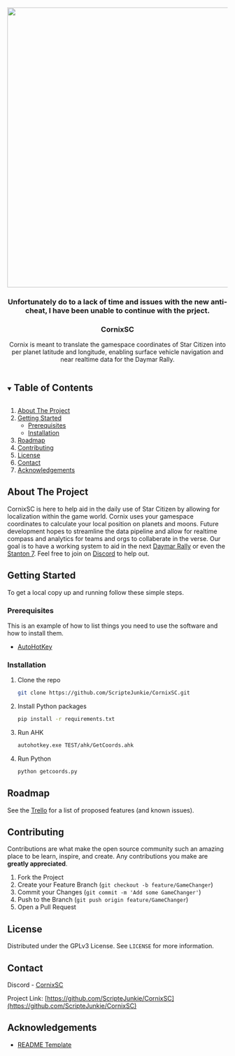 <br />
<p align="center">
  <a>
    <img src="https://i.ibb.co/6Z859hM/Screen-Shot0119.jpg" width="640">
  </a>

  <h3 align="center" color="red"> Unfortunately do to a lack of time and issues with the new anti-cheat, I have been unable to continue with the prject.</h3>
  <h3 align="center">CornixSC</h3>

  <p align="center">
    Cornix is meant to translate the gamespace coordinates of Star Citizen into per planet latitude and longitude, enabling surface vehicle navigation and near realtime data for the Daymar Rally. 
</p>



<!-- TABLE OF CONTENTS -->
<details open="open">
  <summary><h2 style="display: inline-block">Table of Contents</h2></summary>
  <ol>
    <li>
      <a href="#about-the-project">About The Project</a>
    </li>
    <li>
      <a href="#getting-started">Getting Started</a>
      <ul>
        <li><a href="#prerequisites">Prerequisites</a></li>
        <li><a href="#installation">Installation</a></li>
      </ul>
    </li>
    <li><a href="#roadmap">Roadmap</a></li>
    <li><a href="#contributing">Contributing</a></li>
    <li><a href="#license">License</a></li>
    <li><a href="#contact">Contact</a></li>
    <li><a href="#acknowledgements">Acknowledgements</a></li>
  </ol>
</details>



<!-- ABOUT THE PROJECT -->
## About The Project

CornixSC is here to help aid in the daily use of Star Citizen by allowing for localization within the game world. Cornix uses your gamespace coordinates to calculate your local position on planets and moons. Future development hopes to streamline the data pipeline and allow for realtime compass and analytics for teams and orgs to collaberate in the verse. Our goal is to have a working system to aid in the next [Daymar Rally](https://www.daymarrally.com) or even the [Stanton 7](https://www.stanton7.com). Feel free to join on [Discord](https://discord.gg/zGv9MSkt) to help out.

<!-- GETTING STARTED -->
## Getting Started

To get a local copy up and running follow these simple steps.

### Prerequisites

This is an example of how to list things you need to use the software and how to install them.
* [AutoHotKey](https://www.autohotkey.com)

### Installation

1. Clone the repo
   ```sh
   git clone https://github.com/ScripteJunkie/CornixSC.git
   ```
2. Install Python packages
   ```sh
   pip install -r requirements.txt
   ```
3. Run AHK
   ```sh
   autohotkey.exe TEST/ahk/GetCoords.ahk
   ```
4. Run Python
   ```sh
   python getcoords.py
   ```


<!-- USAGE EXAMPLES 
## Usage

Use this space to show useful examples of how a project can be used. Additional screenshots, code examples and demos work well in this space. You may also link to more resources.

_For more examples, please refer to the [Documentation](https://example.com)_

-->

<!-- ROADMAP -->
## Roadmap

See the [Trello](https://trello.com/b/fvNDfYOe/clientside-todo) for a list of proposed features (and known issues).



<!-- CONTRIBUTING -->
## Contributing
 
Contributions are what make the open source community such an amazing place to be learn, inspire, and create. Any contributions you make are **greatly appreciated**.

1. Fork the Project
2. Create your Feature Branch (`git checkout -b feature/GameChanger`)
3. Commit your Changes (`git commit -m 'Add some GameChanger'`)
4. Push to the Branch (`git push origin feature/GameChanger`)
5. Open a Pull Request



<!-- LICENSE -->
## License

Distributed under the GPLv3 License. See `LICENSE` for more information.



<!-- CONTACT -->
## Contact

Discord - [CornixSC](https://discord.gg/zGv9MSkt)

Project Link: [https://github.com/ScripteJunkie/CornixSC](https://github.com/ScripteJunkie/CornixSC)

<!-- ACKNOWLEDGEMENTS -->
## Acknowledgements
* [README Template](https://github.com/othneildrew/Best-README-Template)




<!-- MARKDOWN LINKS & IMAGES -->
<!-- https://www.markdownguide.org/basic-syntax/#reference-style-links -->
[contributors-shield]: https://img.shields.io/github/contributors/github_username/repo.svg?style=for-the-badge
[contributors-url]: https://github.com/github_username/repo/graphs/contributors
[forks-shield]: https://img.shields.io/github/forks/github_username/repo.svg?style=for-the-badge
[forks-url]: https://github.com/github_username/repo/network/members
[stars-shield]: https://img.shields.io/github/stars/github_username/repo.svg?style=for-the-badge
[stars-url]: https://github.com/github_username/repo/stargazers
[issues-shield]: https://img.shields.io/github/issues/github_username/repo.svg?style=for-the-badge
[issues-url]: https://github.com/github_username/repo/issues
[license-shield]: https://img.shields.io/github/license/github_username/repo.svg?style=for-the-badge
[license-url]: https://github.com/github_username/repo/blob/master/LICENSE
[linkedin-shield]: https://img.shields.io/badge/-LinkedIn-black.svg?style=for-the-badge&logo=linkedin&colorB=555
[linkedin-url]: https://linkedin.com/in/ashton-maze-scriptejunkie
